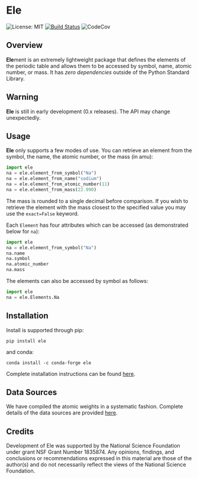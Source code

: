 # Ele

![License: MIT](https://img.shields.io/github/license/rsdefever/ele)
[![Build Status](https://dev.azure.com/rdefever/ele/_apis/build/status/rsdefever.ele?branchName=master)](https://dev.azure.com/rdefever/ele/_apis/build/status/rsdefever.ele?branchName=master)
![CodeCov](https://codecov.io/gh/rsdefever/ele/branch/master/graph/badge.svg)

## Overview

**Ele**ment is an extremely lightweight package that defines
the elements of the periodic table and allows them to be accessed
by symbol, name, atomic number, or mass. It has *zero dependencies*
outside of the Python Standard Library.

## Warning

**Ele** is still in early development (0.x releases). The API may
change unexpectedly.

## Usage

**Ele** only supports a few modes of use. You can retrieve an element
from the symbol, the name, the atomic number, or the mass (in amu):

```python
import ele
na = ele.element_from_symbol("Na")
na = ele.element_from_name("sodium")
na = ele.element_from_atomic_number(11)
na = ele.element_from_mass(22.990)
```

The mass is rounded to a single decimal before comparison. If you wish to
retrieve the element with the mass closest to the specified value you
may use the `exact=False` keyword.

Each `Element` has four attributes which can be accessed
(as demonstrated below for ``na``):

```python
import ele
na = ele.element_from_symbol("Na")
na.name
na.symbol
na.atomic_number
na.mass
```

The elements can also be accessed by symbol as follows:

```python
import ele
na = ele.Elements.Na
```

## Installation


Install is supported through pip:

	pip install ele

and conda:

	conda install -c conda-forge ele


Complete installation instructions can be found [here](install.md).


## Data Sources

We have compiled the atomic weights in a systematic fashion. Complete details of the data sources are provided [here](sources.md).


## Credits

Development of Ele was supported by the National Science Foundation
under grant NSF Grant Number 1835874. Any opinions, findings, and conclusions or
recommendations expressed in this material are those of the author(s) and do
not necessarily reflect the views of the National Science Foundation.
